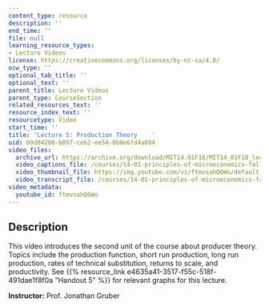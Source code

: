 ```yaml
---
content_type: resource
description: ''
end_time: ''
file: null
learning_resource_types:
- Lecture Videos
license: https://creativecommons.org/licenses/by-nc-sa/4.0/
ocw_type: ''
optional_tab_title: ''
optional_text: ''
parent_title: Lecture Videos
parent_type: CourseSection
related_resources_text: ''
resource_index_text: ''
resourcetype: Video
start_time: ''
title: 'Lecture 5: Production Theory    '
uid: b9d04200-b097-ceb2-ee54-8b0e6fd4a084
video_files:
  archive_url: https://archive.org/download/MIT14.01F18/MIT14_01F18_lec05_300k.mp4
  video_captions_file: /courses/14-01-principles-of-microeconomics-fall-2018/f72a42fb252e5719aa023ec75c578349_ftmvsahQ6Wo.vtt
  video_thumbnail_file: https://img.youtube.com/vi/ftmvsahQ6Wo/default.jpg
  video_transcript_file: /courses/14-01-principles-of-microeconomics-fall-2018/63170c2f9c0f9270b3ac85480897fd1e_ftmvsahQ6Wo.pdf
video_metadata:
  youtube_id: ftmvsahQ6Wo
---
```


Description
-----------

This video introduces the second unit of the course about producer theory. Topics include the production function, short run production, long run production, rates of technical substitution, returns to scale, and productivity. See {{% resource_link e4635a41-3517-f55c-518f-491dae1f8f0a "Handout 5" %}} for relevant graphs for this lecture. 

**Instructor:** Prof. Jonathan Gruber

